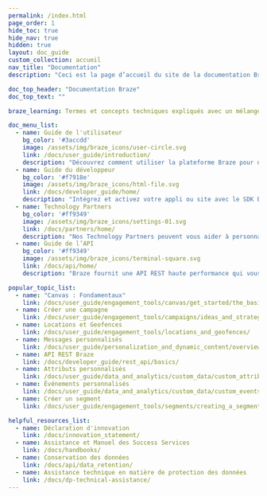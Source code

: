 ```yaml
---
permalink: /index.html
page_order: 1
hide_toc: true
hide_nav: true
hidden: true
layout: doc_guide
custom_collection: accueil
nav_title: "Documentation"
description: "Ceci est la page d’accueil du site de la documentation Braze. Vous trouverez ici des liens vers le guide utilisateur, le guide du développeur, le guide de l’API, la documentation sur nos technology partners et des articles d’aide. Vous y trouverez aussi des liens rapides vers des articles populaires et des ressources d’aide."

doc_top_header: "Documentation Braze"
doc_top_text: ""

braze_learning: Termes et concepts techniques expliqués avec un mélange de vidéos, de cours et d’exercices interactifs.

doc_menu_list:
  - name: Guide de l'utilisateur
    bg_color: '#3accdd'
    image: /assets/img/braze_icons/user-circle.svg
    link: /docs/user_guide/introduction/
    description: "Découvrez comment utiliser la plateforme Braze pour développer une expérience client encore plus influente."
  - name: Guide du développeur
    bg_color: '#f7918e'
    image: /assets/img/braze_icons/html-file.svg
    link: /docs/developer_guide/home/
    description: "Intégrez et activez votre appli ou site avec le SDK Braze."
  - name: Technology Partners
    bg_color: '#ff9349'
    image: /assets/img/braze_icons/settings-01.svg
    link: /docs/partners/home/
    description: "Nos Technology Partners peuvent vous aider à personnaliser votre expérience Braze et vos relations client."
  - name: Guide de l’API
    bg_color: '#ff9349'
    image: /assets/img/braze_icons/terminal-square.svg
    link: /docs/api/home/
    description: "Braze fournit une API REST haute performance qui vous permet de suivre vos utilisateurs, d’envoyer des messages, d’exporter des données et plus encore."

popular_topic_list:
  - name: "Canvas : Fondamentaux"
    link: /docs/user_guide/engagement_tools/canvas/get_started/the_basics/
  - name: Créer une campagne
    link: /docs/user_guide/engagement_tools/campaigns/ideas_and_strategies/active_user_campaigns/
  - name: Locations et Geofences
    link: /docs/user_guide/engagement_tools/locations_and_geofences/
  - name: Messages personnalisés
    link: /docs/user_guide/personalization_and_dynamic_content/overview/
  - name: API REST Braze
    link: /docs/developer_guide/rest_api/basics/
  - name: Attributs personnalisés
    link: /docs/user_guide/data_and_analytics/custom_data/custom_attributes/
  - name: Événements personnalisés
    link: /docs/user_guide/data_and_analytics/custom_data/custom_events/
  - name: Créer un segment
    link: /docs/user_guide/engagement_tools/segments/creating_a_segment/

helpful_resources_list:
  - name: Déclaration d'innovation
    link: /docs/innovation_statement/
  - name: Assistance et Manuel des Success Services 
    link: /docs/handbooks/
  - name: Conservation des données
    link: /docs/api/data_retention/
  - name: Assistance technique en matière de protection des données
    link: /docs/dp-technical-assistance/
---
```


